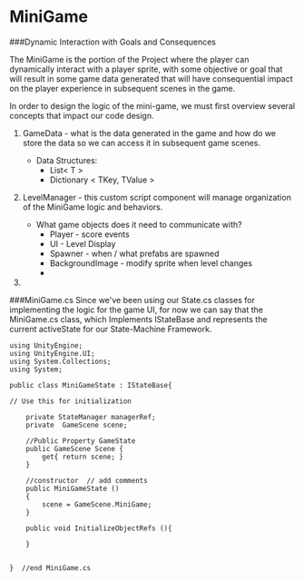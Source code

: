 # MiniGame

###Dynamic Interaction with Goals and Consequences

The MiniGame is the portion of the Project where the player can dynamically interact with a player sprite, with some objective or goal that will result in some game data generated that will have consequential impact on the player experience in subsequent scenes in the game.

In order to design the logic of the mini-game, we must first overview several concepts that impact our code design.

1.  GameData - what is the data generated in the game and how do we store the data so we can access it in subsequent game scenes.
	- Data Structures:  
		- List< T >  
		- Dictionary < TKey, TValue > 
	
2.  LevelManager - this custom script component will manage organization of the MiniGame logic and behaviors.
	- What game objects does it need to communicate with?
		- Player - score events
		- UI - Level Display
		- Spawner - when / what prefabs are spawned
		- BackgroundImage - modify sprite when level changes
		- 
3.   

###MiniGame.cs 
Since we've been using our State.cs classes for implementing the logic for the game UI, for now we can say that the MiniGame.cs class, which Implements IStateBase and  represents the current activeState for our State-Machine Framework.  


```
using UnityEngine;
using UnityEngine.UI;
using System.Collections;
using System;

public class MiniGameState : IStateBase{

// Use this for initialization
	
    private StateManager managerRef;
	private  GameScene scene;

	//Public Property GameState
	public GameScene Scene {
		get{ return scene; }
	}

	//constructor  // add comments
	public MiniGameState ()
	{
		scene = GameScene.MiniGame;
	}

	public void InitializeObjectRefs (){
			
 	}


}  //end MiniGame.cs

```